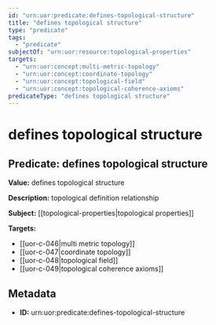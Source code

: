 ```yaml
---
id: "urn:uor:predicate:defines-topological-structure"
title: "defines topological structure"
type: "predicate"
tags:
  - "predicate"
subjectOf: "urn:uor:resource:topological-properties"
targets:
  - "urn:uor:concept:multi-metric-topology"
  - "urn:uor:concept:coordinate-topology"
  - "urn:uor:concept:topological-field"
  - "urn:uor:concept:topological-coherence-axioms"
predicateType: "defines topological structure"
---
```


# defines topological structure

## Predicate: defines topological structure

**Value:** defines topological structure

**Description:** topological definition relationship

**Subject:** [[topological-properties|topological properties]]

**Targets:**

- [[uor-c-046|multi metric topology]]
- [[uor-c-047|coordinate topology]]
- [[uor-c-048|topological field]]
- [[uor-c-049|topological coherence axioms]]

## Metadata

- **ID:** urn:uor:predicate:defines-topological-structure
